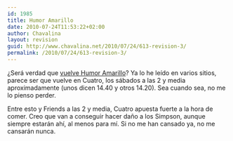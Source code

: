 ```yaml
---
id: 1985
title: Humor Amarillo
date: 2010-07-24T11:53:22+02:00
author: Chavalina
layout: revision
guid: http://www.chavalina.net/2010/07/24/613-revision-3/
permalink: /2010/07/24/613-revision-3/
---
```

¿Será verdad que <a href="http://www.microsiervos.com/archivo/peliculas-tv/humor-amarillo-en-cuatro.html" target="_blank">vuelve Humor Amarillo</a>? Ya lo he leído en varios sitios, parece ser que vuelve en Cuatro, los sábados a las 2 y media aproximadamente (unos dicen 14.40 y otros 14.20). Sea cuando sea, no me lo pienso perder.

Entre esto y Friends a las 2 y media, Cuatro apuesta fuerte a la hora de comer. Creo que van a conseguir hacer daño a los Simpson, aunque siempre estarán ahí, al menos para mí. Si no me han cansado ya, no me cansarán nunca.